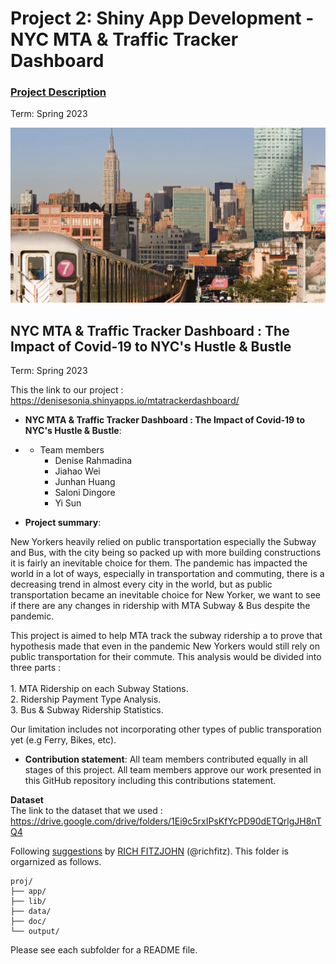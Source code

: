 
# Project 2: Shiny App Development - NYC MTA & Traffic Tracker Dashboard

### [Project Description](doc/project2_desc.md)

Term: Spring 2023

![screenshot](doc/figs/subway.png)

 

## NYC MTA & Traffic Tracker Dashboard : The Impact of Covid-19 to NYC's Hustle & Bustle
Term: Spring 2023

This the link to our project : https://denisesonia.shinyapps.io/mtatrackerdashboard/

+ **NYC MTA & Traffic Tracker Dashboard : The Impact of Covid-19 to NYC's Hustle & Bustle**: 
+ + Team members
	+ Denise Rahmadina 
	+ Jiahao Wei
	+ Junhan Huang
	+ Saloni Dingore
	+ Yi Sun
	
+ **Project summary**:   

    
New Yorkers heavily relied on public transportation especially the Subway and Bus, with the city being so packed up with more building constructions it is fairly an inevitable choice for them. The pandemic has impacted the world in a lot of ways, especially in transportation and commuting, there is a decreasing trend in almost every city in the world, but as public transportation became an inevitable choice for New Yorker, we want to see if there are any changes in ridership with MTA Subway & Bus despite the pandemic. 

This project is aimed to help MTA track the subway ridership a to prove that hypothesis made that even in the pandemic New Yorkers would still rely on public transportation for their commute. This analysis would be divided into three parts : <br />   
	1. MTA Ridership on each Subway Stations. <br />
	2. Ridership Payment Type Analysis. <br />
	3. Bus & Subway Ridership Statistics. <br />
	
Our limitation includes not incorporating other types of public transporation yet (e.g Ferry, Bikes, etc).

+ **Contribution statement**: All team members contributed equally in all stages of this project. All team members approve our work presented in this GitHub repository including this contributions statement. 

**Dataset** <br /> The link to the dataset that we used : https://drive.google.com/drive/folders/1Ei9c5rxIPsKfYcPD90dETQrlgJH8nTQ4

Following [suggestions](http://nicercode.github.io/blog/2013-04-05-projects/) by [RICH FITZJOHN](http://nicercode.github.io/about/#Team) (@richfitz). This folder is orgarnized as follows.

```
proj/
├── app/
├── lib/
├── data/
├── doc/
└── output/
```

Please see each subfolder for a README file.


